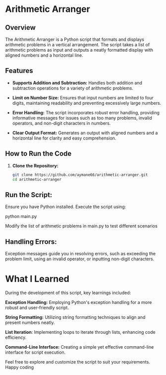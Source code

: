 # Arithmetic Arranger

## Overview

The Arithmetic Arranger is a Python script that formats and displays arithmetic problems in a vertical arrangement. The script takes a list of arithmetic problems as input and outputs a neatly formatted display with aligned numbers and a horizontal line.

## Features

- **Supports Addition and Subtraction:** Handles both addition and subtraction operations for a variety of arithmetic problems.

- **Limit on Number Size:** Ensures that input numbers are limited to four digits, maintaining readability and preventing excessively large numbers.

- **Error Handling:** The script incorporates robust error handling, providing informative messages for issues such as too many problems, invalid operators, and non-digit characters in numbers.

- **Clear Output Format:** Generates an output with aligned numbers and a horizontal line for clarity and easy comprehension.

## How to Run the Code

1. **Clone the Repository:**

   ```bash
   git clone https://github.com/aymane66/arithmetic-arranger.git
   cd arithmetic-arranger

## Run the Script:

Ensure you have Python installed. Execute the script using:

python main.py

Modify the list of arithmetic problems in main.py to test different scenarios

## Handling Errors:

Exception messages guide you in resolving errors, such as exceeding the problem limit, using an invalid operator, or inputting non-digit characters.

# What I Learned
During the development of this script, key learnings included:

**Exception Handling:** Employing Python's exception handling for a more robust and user-friendly script.

**String Formatting:** Utilizing string formatting techniques to align and present numbers neatly.

**List Iteration**: Implementing loops to iterate through lists, enhancing code efficiency.

**Command-Line Interface:** Creating a simple yet effective command-line interface for script execution.

Feel free to explore and customize the script to suit your requirements. Happy coding